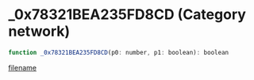 # _0x78321BEA235FD8CD (Category network)

```js
function _0x78321BEA235FD8CD(p0: number, p1: boolean): boolean
```

[filename](_0x78321BEA235FD8CD_m.md ':include')